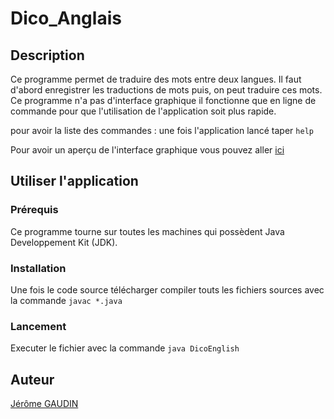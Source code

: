 # Dico_Anglais

## Description
Ce programme permet de traduire des mots entre deux langues. Il faut d'abord enregistrer les traductions de mots puis, on peut traduire ces mots. Ce programme n'a pas d'interface graphique il fonctionne que en ligne de commande pour que l'utilisation de l'application soit plus rapide.

pour avoir la liste des commandes : une fois l'application lancé taper ```help```

Pour avoir un aperçu de l'interface graphique vous pouvez aller [ici](http://dwarves.iut-fbleau.fr/~gaudin/realisations.html)

## Utiliser l'application

### Prérequis
Ce programme tourne sur toutes les machines qui possèdent Java Developpement Kit (JDK).


### Installation
Une fois le code source télécharger compiler touts les fichiers sources avec la commande ```javac *.java```

### Lancement
Executer le fichier avec la commande ```java DicoEnglish```

## Auteur
[Jérôme GAUDIN](https://github.com/JeromeGaudin)
